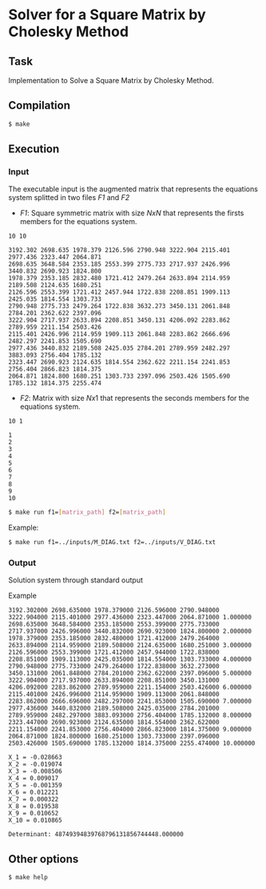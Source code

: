 # Solver for a Square Matrix by Cholesky Method

## Task

Implementation to Solve a Square Matrix by Cholesky Method.

## Compilation

``` bash
$ make
```

## Execution

### Input
The executable input is the augmented matrix that represents the equations system splitted in two files  *F1* and *F2*

- *F1*: Square symmetric matrix with size $N x N$ that represents the firsts members for the equations system.

```
10 10

3192.302 2698.635 1978.379 2126.596 2790.948 3222.904 2115.401 2977.436 2323.447 2064.871
2698.635 3648.584 2353.185 2553.399 2775.733 2717.937 2426.996 3440.832 2690.923 1824.800
1978.379 2353.185 2832.480 1721.412 2479.264 2633.894 2114.959 2189.508 2124.635 1680.251
2126.596 2553.399 1721.412 2457.944 1722.838 2208.851 1909.113 2425.035 1814.554 1303.733
2790.948 2775.733 2479.264 1722.838 3632.273 3450.131 2061.848 2784.201 2362.622 2397.096
3222.904 2717.937 2633.894 2208.851 3450.131 4206.092 2283.862 2789.959 2211.154 2503.426
2115.401 2426.996 2114.959 1909.113 2061.848 2283.862 2666.696 2482.297 2241.853 1505.690
2977.436 3440.832 2189.508 2425.035 2784.201 2789.959 2482.297 3883.093 2756.404 1785.132
2323.447 2690.923 2124.635 1814.554 2362.622 2211.154 2241.853 2756.404 2866.823 1814.375
2064.871 1824.800 1680.251 1303.733 2397.096 2503.426 1505.690 1785.132 1814.375 2255.474
```

- *F2*: Matrix with size $N x 1$ that represents the seconds members for the equations system.

```
10 1

1
2
3
4
5
6
7
8
9
10
```


``` bash
$ make run f1=[matrix_path] f2=[matrix_path]
```

Example:

``` bash
$ make run f1=../inputs/M_DIAG.txt f2=../inputs/V_DIAG.txt
```

### Output

Solution system through standard output

Example

```
3192.302000 2698.635000 1978.379000 2126.596000 2790.948000 3222.904000 2115.401000 2977.436000 2323.447000 2064.871000 1.000000
2698.635000 3648.584000 2353.185000 2553.399000 2775.733000 2717.937000 2426.996000 3440.832000 2690.923000 1824.800000 2.000000
1978.379000 2353.185000 2832.480000 1721.412000 2479.264000 2633.894000 2114.959000 2189.508000 2124.635000 1680.251000 3.000000
2126.596000 2553.399000 1721.412000 2457.944000 1722.838000 2208.851000 1909.113000 2425.035000 1814.554000 1303.733000 4.000000
2790.948000 2775.733000 2479.264000 1722.838000 3632.273000 3450.131000 2061.848000 2784.201000 2362.622000 2397.096000 5.000000
3222.904000 2717.937000 2633.894000 2208.851000 3450.131000 4206.092000 2283.862000 2789.959000 2211.154000 2503.426000 6.000000
2115.401000 2426.996000 2114.959000 1909.113000 2061.848000 2283.862000 2666.696000 2482.297000 2241.853000 1505.690000 7.000000
2977.436000 3440.832000 2189.508000 2425.035000 2784.201000 2789.959000 2482.297000 3883.093000 2756.404000 1785.132000 8.000000
2323.447000 2690.923000 2124.635000 1814.554000 2362.622000 2211.154000 2241.853000 2756.404000 2866.823000 1814.375000 9.000000
2064.871000 1824.800000 1680.251000 1303.733000 2397.096000 2503.426000 1505.690000 1785.132000 1814.375000 2255.474000 10.000000

X_1 = -0.028663
X_2 = -0.019074
X_3 = -0.008506
X_4 = 0.009017
X_5 = -0.001359
X_6 = 0.012221
X_7 = 0.000322
X_8 = 0.019538
X_9 = 0.010652
X_10 = 0.010865

Determinant: 48749394839768796131856744448.000000
```

## Other options

``` bash
$ make help
```
